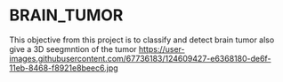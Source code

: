 # BRAIN_TUMOR
This objective from this project is to classify and detect brain tumor also give a 3D seegmntion of the tumor
https://user-images.githubusercontent.com/67736183/124609427-e6368180-de6f-11eb-8468-f8921e8beec6.jpg
